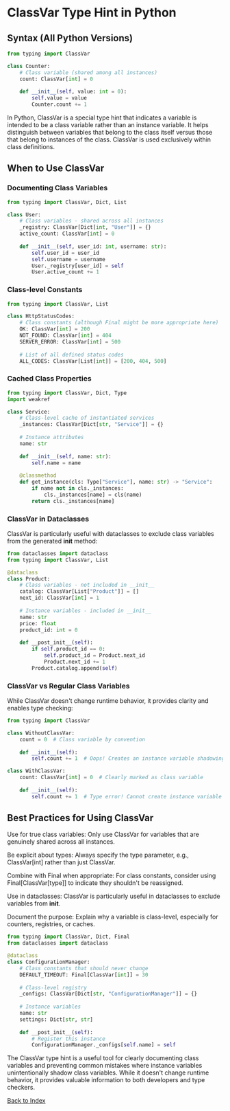 # ClassVar Type Hint in Python

## Syntax (All Python Versions)
```python
from typing import ClassVar

class Counter:
    # Class variable (shared among all instances)
    count: ClassVar[int] = 0
  
    def __init__(self, value: int = 0):
        self.value = value
        Counter.count += 1
```

In Python, ClassVar is a special type hint that indicates a variable is intended to be a class variable rather than an instance variable. It helps distinguish between variables that belong to the class itself versus those that belong to instances of the class. ClassVar is used exclusively within class definitions.

## When to Use ClassVar

### Documenting Class Variables
```python
from typing import ClassVar, Dict, List

class User:
    # Class variables - shared across all instances
    _registry: ClassVar[Dict[int, "User"]] = {}
    active_count: ClassVar[int] = 0
    
    def __init__(self, user_id: int, username: str):
        self.user_id = user_id
        self.username = username
        User._registry[user_id] = self
        User.active_count += 1
```

### Class-level Constants
```python
from typing import ClassVar, List

class HttpStatusCodes:
    # Class constants (although Final might be more appropriate here)
    OK: ClassVar[int] = 200
    NOT_FOUND: ClassVar[int] = 404
    SERVER_ERROR: ClassVar[int] = 500
    
    # List of all defined status codes
    ALL_CODES: ClassVar[List[int]] = [200, 404, 500]
```

### Cached Class Properties
```python
from typing import ClassVar, Dict, Type
import weakref

class Service:
    # Class-level cache of instantiated services
    _instances: ClassVar[Dict[str, "Service"]] = {}
    
    # Instance attributes
    name: str
    
    def __init__(self, name: str):
        self.name = name
    
    @classmethod
    def get_instance(cls: Type["Service"], name: str) -> "Service":
        if name not in cls._instances:
            cls._instances[name] = cls(name)
        return cls._instances[name]
```

### ClassVar in Dataclasses
ClassVar is particularly useful with dataclasses to exclude class variables from the generated __init__ method:
```python
from dataclasses import dataclass
from typing import ClassVar, List

@dataclass
class Product:
    # Class variables - not included in __init__
    catalog: ClassVar[List["Product"]] = []
    next_id: ClassVar[int] = 1
    
    # Instance variables - included in __init__
    name: str
    price: float
    product_id: int = 0
    
    def __post_init__(self):
        if self.product_id == 0:
            self.product_id = Product.next_id
            Product.next_id += 1
        Product.catalog.append(self)
```

### ClassVar vs Regular Class Variables
While ClassVar doesn't change runtime behavior, it provides clarity and enables type checking:
```python
from typing import ClassVar

class WithoutClassVar:
    count = 0  # Class variable by convention
    
    def __init__(self):
        self.count += 1  # Oops! Creates an instance variable shadowing the class variable

class WithClassVar:
    count: ClassVar[int] = 0  # Clearly marked as class variable
    
    def __init__(self):
        self.count += 1  # Type error! Cannot create instance variable with same name
```

## Best Practices for Using ClassVar
Use for true class variables: Only use ClassVar for variables that are genuinely shared across all instances.

Be explicit about types: Always specify the type parameter, e.g., ClassVar[int] rather than just ClassVar.

Combine with Final when appropriate: For class constants, consider using Final[ClassVar[type]] to indicate they shouldn't be reassigned.

Use in dataclasses: ClassVar is particularly useful in dataclasses to exclude variables from __init__.

Document the purpose: Explain why a variable is class-level, especially for counters, registries, or caches.

```python
from typing import ClassVar, Dict, Final
from dataclasses import dataclass

@dataclass
class ConfigurationManager:
    # Class constants that should never change
    DEFAULT_TIMEOUT: Final[ClassVar[int]] = 30
    
    # Class-level registry
    _configs: ClassVar[Dict[str, "ConfigurationManager"]] = {}
    
    # Instance variables
    name: str
    settings: Dict[str, str]
    
    def __post_init__(self):
        # Register this instance
        ConfigurationManager._configs[self.name] = self
```

The ClassVar type hint is a useful tool for clearly documenting class variables and preventing common mistakes where instance variables unintentionally shadow class variables. While it doesn't change runtime behavior, it provides valuable information to both developers and type checkers.


[Back to Index](../../README.md)
